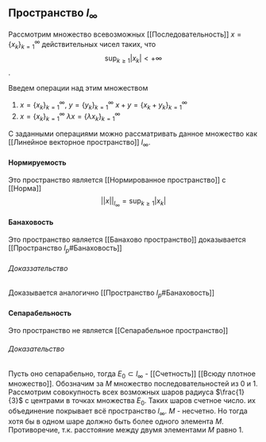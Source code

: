## Пространство $l_\infty$
Рассмотрим множество всевозможных [[Последовательность]] $x = \{x_k\}_{k=1}^\infty$ действительных чисел таких, что $$\sup_{k\ge 1} |x_k| < +\infty$$.

Введем операции над этим множеством
1. $x = \{x_k\}_{k=1}^\infty$, $y = \{y_k\}_{k=1}^\infty$
		$x+y = \{x_k+y_k\}_{k=1}^\infty$
2. $x = \{x_k\}_{k=1}^\infty$
		$\lambda x = \{\lambda x_k\}_{k=1}^\infty$
		
С заданными операциями можно рассматривать данное множество как [[Линейное векторное пространство]] $l_\infty$.

#### Нормируемость
Это пространство является [[Нормированное пространство]] с [[Норма]] $$||x||_{l_\infty} = \sup_{k\ge 1}|x_k|$$

#### Банаховость
Это пространство является [[Банахово пространство]]
доказывается [[Пространство $l_p$#Банаховость]]

###### Доказзательство
Доказывается аналогично [[Пространство $l_p$#Банаховость]]

#### Сепарабельность
Это пространство не является [[Сепарабельное пространство]]

###### Доказательство
Пусть оно сепарабельно, тогда $E_0 \subset l_\infty$ - [[Счетность]] [[Всюду плотное множество]]. Обозначим за $M$ множество последовательностей из 0 и 1. Рассмотрим совокупность всех возможных шаров радиуса $\frac{1}{3}$ с центрами в точках множества $E_0$. Таких шаров счетное число. их объединение покрывает всё пространство $l_\infty$. $M$ - несчетно. Но тогда хотя бы в одном шаре должно быть более одного элемента $M$. Противоречие, т.к. расстояние между двумя элементами $M$ равно 1.